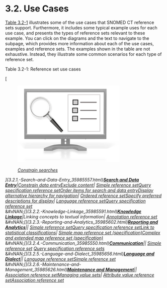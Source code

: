 # 3.2. Use Cases

[Table 3.2-1](https://confluence.ihtsdotools.org/display/DOCRFSPG/3.2.+Use+Cases#Table-usecases) illustrates some of the use cases that SNOMED CT reference sets support. Furthermore, it includes some typical example uses for each use case, and presents the types of reference sets relevant to these example. You can click on the diagrams and the text to navigate to the subpage, which provides more information about each of the use cases, examples and reference sets. The examples shown in the table are not exhaustive. Instead, they illustrate some common scenarios for each type of reference set.

Table 3.2-1: Reference set use cases

\[

<figure><img src="../../images/35985545.png" alt=""><figcaption><p><a href="../../3%20requirements-and-use-cases/3.2%20use-cases/3.2.1.1.-Constrain-Data-Entry%3C/em%3E35985564.html"><em>Constrain searches</em></a></p></figcaption></figure>

_]\(3.2.1.-Search-and-Data-Entry\_35985557.html)_[_**Search and Data Entry**_](../../3%20requirements-and-use-cases/3.2%20use-cases/3.2.1.-Search-and-Data-Entry_35985557.html)_|_[_Constrain data entry_](../../3%20requirements-and-use-cases/3.2%20use-cases/3.2.1.1.-Constrain-Data-Entry_35985564.html)[_Exclude content_](../../3%20requirements-and-use-cases/3.2%20use-cases/3.2.1.3.-Exclude-Content_35985586.html)_|_ [_Simple reference set_](../../3%20requirements-and-use-cases/3.2%20use-cases/5.1-Simple-Reference-Set_35985677.html)[_Query specification reference set_](../../3%20requirements-and-use-cases/3.2%20use-cases/5.2.-Query-Specification-Reference-Set_35985685.html)[_Order items for search and data entry_](../../3%20requirements-and-use-cases/3.2%20use-cases/3.2.1.4.-Order-Items-for-Search-and-Data-Entry_35985577.html)[_Display alternative hierarchy for navigation_](../../3%20requirements-and-use-cases/3.2%20use-cases/3.2.1.5.-Alternative-Hierarchical-View_35985573.html)_|_ [_Ordered reference set_](../../3%20requirements-and-use-cases/3.2%20use-cases/Ordered-Reference-Set_35985666.html)[_Specify preferred descriptions for display_](../../3%20requirements-and-use-cases/3.2%20use-cases/3.2.5.1.-Indications-of-Acceptability-of-Descriptions_35985657.html)_|_ [_Language reference set_](../../3%20requirements-and-use-cases/3.2%20use-cases/5.9.-Language-Reference-Set_35985689.html)[_Query specification reference set_](../../3%20requirements-and-use-cases/3.2%20use-cases/5.2.-Query-Specification-Reference-Set_35985685.html)\
&#xNAN;_\[]\(3.2.2.-Knowledge-Linkage\_35985591.html)_[_**Knowledge Linkage**_](../../3%20requirements-and-use-cases/3.2%20use-cases/3.2.2.-Knowledge-Linkage_35985591.html)_|Linking concepts to textual information|_ [_Annotation reference set_](../../3%20requirements-and-use-cases/3.2%20use-cases/Annotation-Reference-Set_35985674.html)\
&#xNAN;_\[]\(3.2.3.-Reporting-and-Analytics\_35985602.html)_[_**Reporting and Analytics**_](../../3%20requirements-and-use-cases/3.2%20use-cases/3.2.3.-Reporting-and-Analytics_35985602.html)_||_ [_Simple reference set_](../../3%20requirements-and-use-cases/3.2%20use-cases/5.1-Simple-Reference-Set_35985677.html)[_Query specification reference set_](../../3%20requirements-and-use-cases/3.2%20use-cases/5.2.-Query-Specification-Reference-Set_35985685.html)[_Link to statistical classifications_](../../3%20requirements-and-use-cases/3.2%20use-cases/3.2.3.1.-Maps-to-Statistical-Classifications_35985624.html)_|_ [_Simple map reference set (specification)_](../../pages/createpage.action)[_Complex and extended map reference set (specification)_](https://confluence.ihtsdotools.org/display/DOCRELFMT/5.2.3.3+Complex+and+Extended+Map+from+SNOMED+CT+Reference+Sets)\
&#xNAN;_\[]\(3.2.4.-Communication\_35985550.html)_[_**Communication**_](../../3%20requirements-and-use-cases/3.2%20use-cases/3.2.4.-Communication_35985550.html)_||_ [_Simple reference set_](../../3%20requirements-and-use-cases/3.2%20use-cases/5.1-Simple-Reference-Set_35985677.html) [_Query specification reference sets_](../../3%20requirements-and-use-cases/3.2%20use-cases/5.2.-Query-Specification-Reference-Set_35985685.html)\
&#xNAN;_\[]\(3.2.5.-Language-and-Dialect\_35985656.html)_[_**Language and Dialect**_](../../3%20requirements-and-use-cases/3.2%20use-cases/3.2.5.-Language-and-Dialect_35985656.html)_||_ [_Language reference set_](../../3%20requirements-and-use-cases/3.2%20use-cases/5.9.-Language-Reference-Set_35985689.html)[_Simple reference set_](../../3%20requirements-and-use-cases/3.2%20use-cases/5.1-Simple-Reference-Set_35985677.html)\
&#xNAN;_\[]\(3.2.6.-Maintenance-and-Management\_35985626.html)_[_**Maintenance and Management**_](../../3%20requirements-and-use-cases/3.2%20use-cases/3.2.6.-Maintenance-and-Management_35985626.html)_||_ [_Association reference set_](../../3%20requirements-and-use-cases/3.2%20use-cases/5.4-Association-Reference-Set_35985671.html)[_Managing value sets_](../../3%20requirements-and-use-cases/3.2%20use-cases/3.2.6.2.-Managing-Value-Sets_35985640.html)_|_ [_Attribute value reference set_](../../3%20requirements-and-use-cases/3.2%20use-cases/5.8.-Attribute-Value-Reference-Set_35985702.html)[_Association reference set_](../../3%20requirements-and-use-cases/3.2%20use-cases/5.4-Association-Reference-Set_35985671.html)

